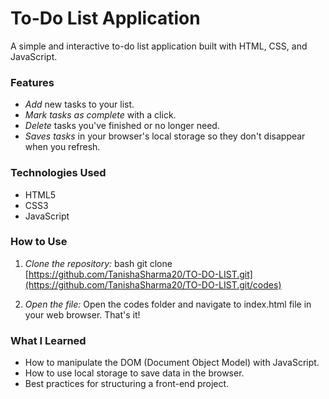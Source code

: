 # To-Do List Application

A simple and interactive to-do list application built with HTML, CSS, and JavaScript.

### Features

- *Add* new tasks to your list.
- *Mark tasks as complete* with a click.
- *Delete* tasks you've finished or no longer need.
- *Saves tasks* in your browser's local storage so they don't disappear when you refresh.


### Technologies Used

- HTML5
- CSS3
- JavaScript


### How to Use

1.  *Clone the repository:*
    bash
    git clone [https://github.com/TanishaSharma20/TO-DO-LIST.git](https://github.com/TanishaSharma20/TO-DO-LIST.git/codes)
    
2.  *Open the file:* Open the codes folder and navigate to index.html file in your web browser. That's it!

### What I Learned

- How to manipulate the DOM (Document Object Model) with JavaScript.
- How to use local storage to save data in the browser.
- Best practices for structuring a front-end project.
